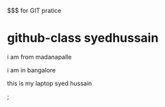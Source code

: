 $$$ for GIT pratice
# github-class  syedhussain
i am from madanapalle

i am in bangalore

this is my laptop
syed hussain




;
